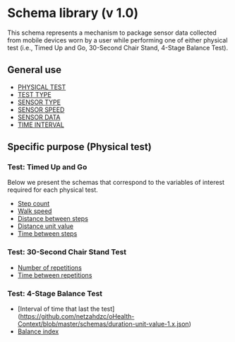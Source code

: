 # Schema library (v 1.0)

This schema represents a mechanism to package sensor data collected from mobile devices worn by a user while performing one of either physical test (i.e., Timed Up and Go, 30-Second Chair Stand, 4-Stage Balance Test).

## General use
* [PHYSICAL TEST](https://github.com/netzahdzc/oHealth-Context/blob/master/schemas/entity/physical-test-1.x.json)
* [TEST TYPE](https://github.com/netzahdzc/oHealth-Context/blob/master/schemas/dataType/test-type-1.x.json)
* [SENSOR TYPE](https://github.com/netzahdzc/oHealth-Context/blob/master/schemas/dataType/sensor-type-1.x.json)
* [SENSOR SPEED](https://github.com/netzahdzc/oHealth-Context/blob/master/schemas/dataType/sensor-speed-1.x.json)
* [SENSOR DATA](https://github.com/netzahdzc/oHealth-Context/blob/master/schemas/dataType/sensor-data-1.x.json)
* [TIME INTERVAL](https://github.com/netzahdzc/oHealth-Context/blob/master/schemas/dataType/time-interval-1.x.json)

## Specific purpose (Physical test)
### Test: Timed Up and Go 
Below we present the schemas that correspond to the variables of interest required for each physical test. 
* [Step count](https://github.com/netzahdzc/oHealth-Context/blob/master/schemas/dataType/step-count-1.x.json)
* [Walk speed](https://github.com/netzahdzc/oHealth-Context/blob/master/schemas/dataType/walk-speed-1.x.json)
* [Distance between steps](https://github.com/netzahdzc/oHealth-Context/blob/master/schemas/dataType/step-distance-1.x.json)
* [Distance unit value](https://github.com/netzahdzc/oHealth-Context/blob/master/schemas/dataType/distance-unit-1.x.json)
* [Time between steps](https://github.com/netzahdzc/oHealth-Context/blob/master/schemas/dataType/latency-1.x.json)

### Test: 30-Second Chair Stand Test
* [Number of repetitions](https://github.com/netzahdzc/oHealth-Context/blob/master/schemas/dataType/repetitions-1.x.json)
* [Time between repetitions](https://github.com/netzahdzc/oHealth-Context/blob/master/schemas/dataType/latency-1.x.json)

### Test: 4-Stage Balance Test
* [Interval of time that last the test] (https://github.com/netzahdzc/oHealth-Context/blob/master/schemas/duration-unit-value-1.x.json)
* [Balance index](https://github.com/netzahdzc/oHealth-Context/blob/master/schemas/dataType/balance-index-1.x.json)
